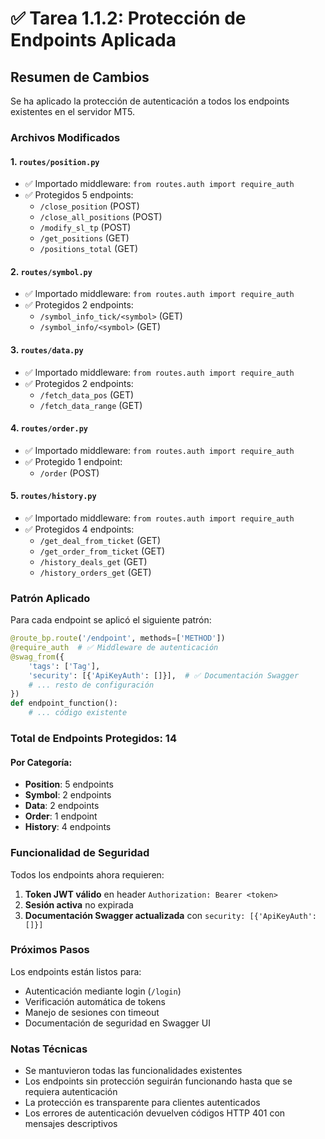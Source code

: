 # ✅ Tarea 1.1.2: Protección de Endpoints Aplicada

## Resumen de Cambios

Se ha aplicado la protección de autenticación a todos los endpoints existentes en el servidor MT5. 

### Archivos Modificados

#### 1. `routes/position.py`
- ✅ Importado middleware: `from routes.auth import require_auth`
- ✅ Protegidos 5 endpoints:
  - `/close_position` (POST)
  - `/close_all_positions` (POST)
  - `/modify_sl_tp` (POST)
  - `/get_positions` (GET)
  - `/positions_total` (GET)

#### 2. `routes/symbol.py`
- ✅ Importado middleware: `from routes.auth import require_auth`
- ✅ Protegidos 2 endpoints:
  - `/symbol_info_tick/<symbol>` (GET)
  - `/symbol_info/<symbol>` (GET)

#### 3. `routes/data.py`
- ✅ Importado middleware: `from routes.auth import require_auth`
- ✅ Protegidos 2 endpoints:
  - `/fetch_data_pos` (GET)
  - `/fetch_data_range` (GET)

#### 4. `routes/order.py`
- ✅ Importado middleware: `from routes.auth import require_auth`
- ✅ Protegido 1 endpoint:
  - `/order` (POST)

#### 5. `routes/history.py`
- ✅ Importado middleware: `from routes.auth import require_auth`
- ✅ Protegidos 4 endpoints:
  - `/get_deal_from_ticket` (GET)
  - `/get_order_from_ticket` (GET)
  - `/history_deals_get` (GET)
  - `/history_orders_get` (GET)

### Patrón Aplicado

Para cada endpoint se aplicó el siguiente patrón:

```python
@route_bp.route('/endpoint', methods=['METHOD'])
@require_auth  # ✅ Middleware de autenticación
@swag_from({
    'tags': ['Tag'],
    'security': [{'ApiKeyAuth': []}],  # ✅ Documentación Swagger
    # ... resto de configuración
})
def endpoint_function():
    # ... código existente
```

### Total de Endpoints Protegidos: 14

#### Por Categoría:
- **Position**: 5 endpoints
- **Symbol**: 2 endpoints  
- **Data**: 2 endpoints
- **Order**: 1 endpoint
- **History**: 4 endpoints

### Funcionalidad de Seguridad

Todos los endpoints ahora requieren:
1. **Token JWT válido** en header `Authorization: Bearer <token>`
2. **Sesión activa** no expirada
3. **Documentación Swagger actualizada** con `security: [{'ApiKeyAuth': []}]`

### Próximos Pasos

Los endpoints están listos para:
- Autenticación mediante login (`/login`)
- Verificación automática de tokens
- Manejo de sesiones con timeout
- Documentación de seguridad en Swagger UI

### Notas Técnicas

- Se mantuvieron todas las funcionalidades existentes
- Los endpoints sin protección seguirán funcionando hasta que se requiera autenticación
- La protección es transparente para clientes autenticados
- Los errores de autenticación devuelven códigos HTTP 401 con mensajes descriptivos